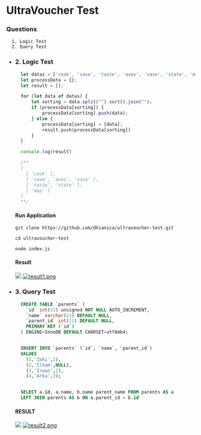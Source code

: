 # UltraVoucher Test

### Questions
```
  1. Logic Test
  2. Query Test
```

* ### 2. Logic Test
  ```javascript
    let datas = ['cook', 'save', 'taste', 'aves', 'vase', 'state', 'map'];
    let processData = {};
    let result = [];

    for (let data of datas) {
        let sorting = data.split("").sort().join("");
        if (processData[sorting]) {
            processData[sorting].push(data);
        } else {
            processData[sorting] = [data];
            result.push(processData[sorting])
        }
    }

    console.log(result)

    /**
    [
      [ 'cook' ],
      [ 'save', 'aves', 'vase' ],
      [ 'taste', 'state' ],
      [ 'map' ]
    ]
    **/
  ```
   
  #### Run Application
    ```
    git clone https://github.com/dhianica/ultravoucher-test.git
    ```
    
    ```
    cd ultravoucher-test
    ```
    
    ```
    node index.js
    ```

  #### Result
  ![](https://gifyu.com/image/SnIER)
  <a href="https://gifyu.com/image/SnIER"><img src="https://s12.gifyu.com/images/result1.png" alt="result1.png" border="0" /></a>

* ### 3. Query Test
  ```SQL
    CREATE TABLE `parents` (
      `id` int(11) unsigned NOT NULL AUTO_INCREMENT,
      `name` varchar(11) DEFAULT NULL,
      `parent_id` int(11) DEFAULT NULL,
      PRIMARY KEY (`id`)
    ) ENGINE=InnoDB DEFAULT CHARSET=utf8mb4;


    INSERT INTO `parents` (`id`, `name`, `parent_id`)
    VALUES
      (1,'Zaki',2),
      (2,'Ilham',NULL),
      (3,'Irwan',2),
      (4,'Arka',3);


    SELECT a.id, a.name, b.name parent_name FROM parents AS a
    LEFT JOIN parents AS b ON a.parent_id = b.id
  ```
  #### RESULT
  
  ![](https://gifyu.com/image/SnIE5)
  <a href="https://gifyu.com/image/SnIE5"><img src="https://s11.gifyu.com/images/result2.png" alt="result2.png" border="0" /></a>
  

